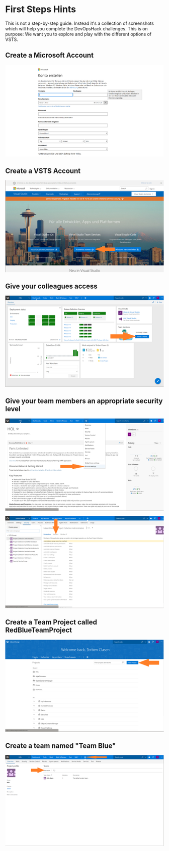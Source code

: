 #  First Steps Hints
This is not a step-by-step guide. Instead it's a collection of screenshots which will help you complete the DevOpsHack challenges.
This is on purpose: We want you to explore and play with the different options of VSTS. 

## Create a Microsoft Account ##
![Create a Microsoft Account](/FirstSteps/images/SignUpMicrosoft.PNG)

## Create a VSTS Account ##
![Create a VSTS Account](/FirstSteps/images/CreateVSTSAccount.PNG)

## Give your colleagues access ##
![Give your colleagues access](/FirstSteps/images/VSTSDashboard.PNG)

## Give your team members an appropriate security level ##
![Give your team members an appropriate security level](/FirstSteps/images/VSTSOptions1.PNG)

![Give your team members an appropriate security level](/FirstSteps/images/VSTSAccountSecuritySettings.PNG)

## Create a Team Project called RedBlueTeamProject ##
![Create a Team Project called RedBlueTeamProject](/FirstSteps/images/VSTSLandingPage.PNG)

## Create a team named "Team Blue" ##
![Create a team named "Team Blue"](/FirstSteps/Images/VSTSTeams.PNG)